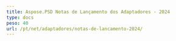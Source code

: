 ```yaml
---
title: Aspose.PSD Notas de Lançamento dos Adaptadores - 2024
type: docs
peso: 40
url: /pt/net/adaptadores/notas-de-lancamento-2024/
---
```

